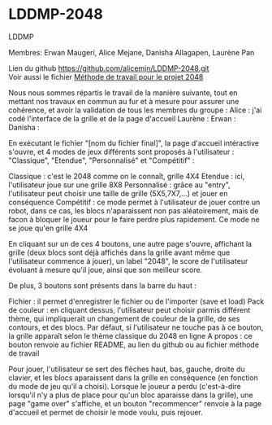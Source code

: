 # LDDMP-2048
LDDMP

Membres: Erwan Maugeri, Alice Mejane, Danisha Allagapen, Laurène Pan

Lien du github https://github.com/alicemjn/LDDMP-2048.git <br/>
Voir aussi le fichier [Méthode de travail pour le projet 2048](./TRAVAIL.md)

Nous nous sommes répartis le travail de la manière suivante, tout en mettant nos travaux en commun au fur et à mesure pour assurer une cohérence, et avoir la validation de tous les membres du groupe :
    Alice : j'ai codé l'interface de la grille et de la page d'accueil
    Laurène : 
    Erwan : 
    Danisha : 


En exécutant le fichier "[nom du fichier final]", la page d'accueil intéractive s'ouvre, et 4 modes de jeux différents sont proposés à l'utilisateur : "Classique", "Etendue", "Personnalisé" et "Compétitif" :

  Classique : c'est le 2048 comme on le connaît, grille 4X4
  Etendue : ici, l'utilisateur joue sur une grille 8X8
  Personnalisé : grâce au "entry", l'utilisateur peut choisir une taille de grille (5X5,7X7,...) et jouer en conséquence
  Compétitif : ce mode permet à l'utilisateur de jouer contre un robot, dans ce cas, les blocs n'aparaissent non pas aléatoirement, mais de facon à bloquer le joueur pour le faire perdre plus rapidement. Ce mode ne se joue qu'en grille 4X4

En cliquant sur un de ces 4 boutons, une autre page s'ouvre, affichant la grille (deux blocs sont déjà affichés dans la grille avant même que l'utilisateur commence à jouer), un label "2048", le score de l'utilisateur évoluant à mesure qu'il joue, ainsi que son meilleur score. 

De plus, 3 boutons sont présents dans la barre du haut :

  Fichier : il permet d'enregistrer le fichier ou de l'importer (save et load)
  Pack de couleur : en cliquant dessus, l'utilisateur peut choisir parmis différent thème, qui impliquerait un changement de couleur de la grille, de ses contours, et des blocs. Par défaut, si l'utilisateur ne touche pas à ce bouton, la grille apparaît selon le thème classique du 2048 en ligne
  A propos : ce bouton renvoie au fichier README, au lien du github ou au fichier méthode de travail

Pour jouer, l'utilisateur se sert des flèches haut, bas, gauche, droite du clavier, et les blocs aparaissent dans la grille en conséquence (en fonction du mode de jeu qu'il a choisi).
Lorsque le joueur a perdu (c'est-à-dire lorsqu'il n'y a plus de place pour qu'un bloc aparaisse dans la grille), une page "game over" s'affiche, et un bouton "recommencer" renvoie à la page d'accueil et permet de choisir le mode voulu, puis rejouer.
